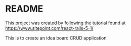 # README

This project was created by following the tutorial found at https://www.sitepoint.com/react-rails-5-1/

This is to create an idea board CRUD application
